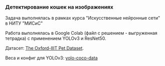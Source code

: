 ### Детектирование кошек на изображениях 
Задача выполнялась в рамках курса "Искусственные нейронные сети" в НИТУ "МИСиС"

Работа выполнялась в Google Colab (файл с решением - выгруженная тетрадка) с применением YOLOv3 и ResNet50.

Датасет: [The Oxford-IIIT Pet Dataset](https://www.kaggle.com/datasets/devdgohil/the-oxfordiiit-pet-dataset).

Веса и конфиг для YOLOv3: [yolo-coco-data](https://www.kaggle.com/datasets/valentynsichkar/yolo-coco-data)